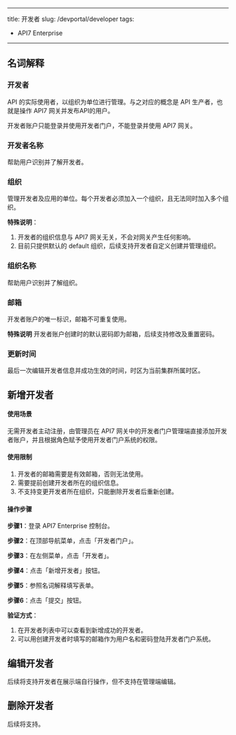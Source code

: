 
---
title: 开发者
slug: /devportal/developer
tags:
- API7 Enterprise
---

## 名词解释

### 开发者

API 的实际使用者，以组织为单位进行管理。与之对应的概念是 API 生产者，也就是操作 API7 网关并发布API的用户。

开发者账户只能登录并使用开发者门户，不能登录并使用 API7 网关。

### 开发者名称

帮助用户识别并了解开发者。

### 组织

管理开发者及应用的单位。每个开发者必须加入一个组织，且无法同时加入多个组织。

**特殊说明**：
1. 开发者的组织信息与 API7 网关无关，不会对网关产生任何影响。
2. 目前只提供默认的 default 组织，后续支持开发者自定义创建并管理组织。

### 组织名称

帮助用户识别并了解组织。

### 邮箱

开发者账户的唯一标识，邮箱不可重复使用。

**特殊说明**
开发者账户创建时的默认密码即为邮箱，后续支持修改及重置密码。

### 更新时间

最后一次编辑开发者信息并成功生效的时间，时区为当前集群所属时区。

## 新增开发者
#### 使用场景
无需开发者主动注册，由管理员在 API7 网关中的开发者门户管理端直接添加开发者账户，并且根据角色赋予使用开发者门户系统的权限。
 
#### 使用限制
  1. 开发者的邮箱需要是有效邮箱，否则无法使用。
  2. 需要提前创建开发者所在的组织信息。
  3. 不支持变更开发者所在组织，只能删除开发者后重新创建。

#### 操作步骤
**步骤1**：登录 API7 Enterprise 控制台。

**步骤2**：在顶部导航菜单，点击「开发者门户」。

**步骤3**：在左侧菜单，点击「开发者」。

**步骤4**：点击「新增开发者」按钮。

**步骤5**：参照名词解释填写表单。

**步骤6**：点击「提交」按钮。

**验证方式**：
  1. 在开发者列表中可以查看到新增成功的开发者。 
  2. 可以用创建开发者时填写的邮箱作为用户名和密码登陆开发者门户系统。

## 编辑开发者

后续将支持开发者在展示端自行操作，但不支持在管理端编辑。

## 删除开发者

后续将支持。
